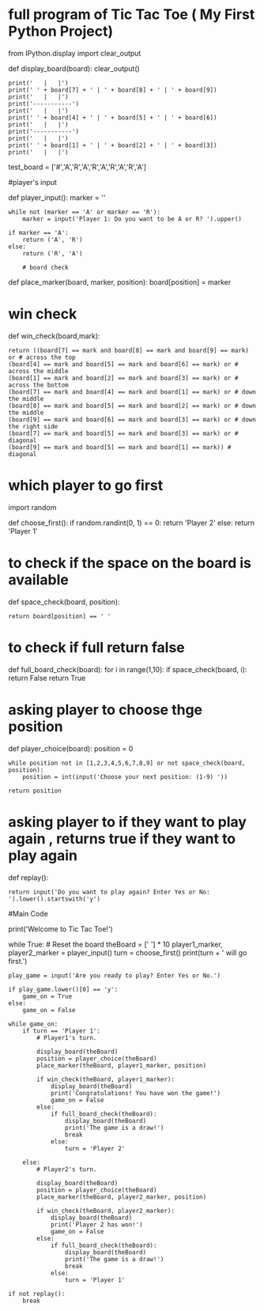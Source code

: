 # full  program of Tic Tac Toe  ( My First Python Project)


from IPython.display import clear_output

def display_board(board):
    clear_output()  
    
    print('   |   |')
    print(' ' + board[7] + ' | ' + board[8] + ' | ' + board[9])
    print('   |   |')
    print('-----------')
    print('   |   |')
    print(' ' + board[4] + ' | ' + board[5] + ' | ' + board[6])
    print('   |   |')
    print('-----------')
    print('   |   |')
    print(' ' + board[1] + ' | ' + board[2] + ' | ' + board[3])
    print('   |   |')
    
    
test_board = ['#','A','R','A','R','A','R','A','R','A']
    
    
#player's input

def player_input():
    marker = ''
    
    while not (marker == 'A' or marker == 'R'):
        marker = input('Player 1: Do you want to be A or R? ').upper()

    if marker == 'A':
        return ('A', 'R')
    else:
        return ('R', 'A')
        
        # board check
def place_marker(board, marker, position):
    board[position] = marker

# win check

def win_check(board,mark):
    
    return ((board[7] == mark and board[8] == mark and board[9] == mark) or # across the top
    (board[4] == mark and board[5] == mark and board[6] == mark) or # across the middle
    (board[1] == mark and board[2] == mark and board[3] == mark) or # across the bottom
    (board[7] == mark and board[4] == mark and board[1] == mark) or # down the middle
    (board[8] == mark and board[5] == mark and board[2] == mark) or # down the middle
    (board[9] == mark and board[6] == mark and board[3] == mark) or # down the right side
    (board[7] == mark and board[5] == mark and board[3] == mark) or # diagonal
    (board[9] == mark and board[5] == mark and board[1] == mark)) # diagonal
    
    
# which player to go first

import random

def choose_first():
    if random.randint(0, 1) == 0:
        return 'Player 2'
    else:
        return 'Player 1'


# to check if the space on the board is available 


def space_check(board, position):
    
    return board[position] == ' '
    
# to check if full  return false

def full_board_check(board):
    for i in range(1,10):
        if space_check(board, i):
            return False
    return True
    
# asking player to choose thge position

def player_choice(board):
    position = 0
    
    while position not in [1,2,3,4,5,6,7,8,9] or not space_check(board, position):
        position = int(input('Choose your next position: (1-9) '))
        
    return position
    
# asking player to if they want to play again , returns true if they want to play again 

def replay():
    
    return input('Do you want to play again? Enter Yes or No: ').lower().startswith('y')
    
    
#Main Code


print('Welcome to Tic Tac Toe!')

while True:
    # Reset the board
    theBoard = [' '] * 10
    player1_marker, player2_marker = player_input()
    turn = choose_first()
    print(turn + ' will go first.')
    
    play_game = input('Are you ready to play? Enter Yes or No.')
    
    if play_game.lower()[0] == 'y':
        game_on = True
    else:
        game_on = False

    while game_on:
        if turn == 'Player 1':
            # Player1's turn.
            
            display_board(theBoard)
            position = player_choice(theBoard)
            place_marker(theBoard, player1_marker, position)

            if win_check(theBoard, player1_marker):
                display_board(theBoard)
                print('Congratulations! You have won the game!')
                game_on = False
            else:
                if full_board_check(theBoard):
                    display_board(theBoard)
                    print('The game is a draw!')
                    break
                else:
                    turn = 'Player 2'

        else:
            # Player2's turn.
            
            display_board(theBoard)
            position = player_choice(theBoard)
            place_marker(theBoard, player2_marker, position)

            if win_check(theBoard, player2_marker):
                display_board(theBoard)
                print('Player 2 has won!')
                game_on = False
            else:
                if full_board_check(theBoard):
                    display_board(theBoard)
                    print('The game is a draw!')
                    break
                else:
                    turn = 'Player 1'

    if not replay():
        break

